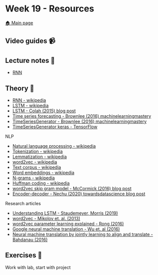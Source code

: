 # Week 19 - Resources

[:house: Main page](https://github.com/kokchun/Deep-learning-AI21)

## Video guides :video_camera:


## Lecture notes :book:
- [RNN](https://github.com/kokchun/Deep-learning-AI21/blob/main/Lectures/Lec6-RNN.ipynb)

## Theory :book:

- [RNN - wikipedia](https://en.wikipedia.org/wiki/Recurrent_neural_network)
- [LSTM - wikipedia](https://en.wikipedia.org/wiki/Long_short-term_memory)
- [LSTM - Colah (2015) blog post](https://colah.github.io/posts/2015-08-Understanding-LSTMs/)
- [Time series forecasting - Brownlee (2016) machinelearningmastery](https://machinelearningmastery.com/time-series-forecasting/)
- [TimeSeriesGenerator - Brownlee (2016) machinelearningmastery](https://machinelearningmastery.com/how-to-use-the-timeseriesgenerator-for-time-series-forecasting-in-keras/)
- [TimeSeriesGenerator keras - TensorFlow](https://www.tensorflow.org/api_docs/python/tf/keras/preprocessing/sequence/TimeseriesGenerator?version=nightly) 

NLP
- [Natural language processing - wikipedia](https://en.wikipedia.org/wiki/Natural_language_processing)
- [Tokenization - wikipedia](https://en.wikipedia.org/wiki/Lexical_analysis#Tokenization)
- [Lemmatization - wikipedia](https://en.wikipedia.org/wiki/Lemmatisation)
- [word2vec - wikipedia](https://en.wikipedia.org/wiki/Word2vec)
- [Text corpus - wikipedia](https://en.wikipedia.org/wiki/Text_corpus)
- [Word embeddings - wikipedia](https://en.wikipedia.org/wiki/Word_embedding)
- [N-grams - wikipedia](https://en.wikipedia.org/wiki/N-gram)
- [Huffman coding - wikipedia](https://en.wikipedia.org/wiki/Huffman_coding)
- [word2vec skip gram model - McCormick (2016) blog post](http://mccormickml.com/2016/04/19/word2vec-tutorial-the-skip-gram-model/)
- [Encoder-decoder - Nechu (2020) towardsdatascience blog post](https://towardsdatascience.com/what-is-an-encoder-decoder-model-86b3d57c5e1a)

Research articles 
- [Understanding LSTM - Staudemeyer, Morris (2019)](https://arxiv.org/pdf/1909.09586.pdf)
- [word2vec - Mikolov et. al. (2013)](https://arxiv.org/pdf/1301.3781.pdf)
- [word2vec parameter learning explained - Rong (2016)](https://arxiv.org/pdf/1411.2738.pdf)
- [Google neural machine translation - Wu et. al (2016)](https://arxiv.org/pdf/1609.08144.pdf)
- [Neural machine translation by jointly learning to align and translate - Bahdanau (2016)](https://arxiv.org/pdf/1409.0473.pdf)

## Exercises :running:

Work with lab, start with project